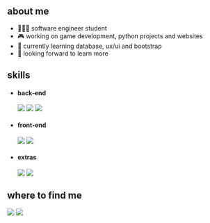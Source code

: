 <h2>about me</h2>

- 👩🏻‍💻 software engineer student
- 🎮 working on game development, python projects and websites
- 🧠 currently learning database, ux/ui and bootstrap
- 🚀 looking forward to learn more

<h2>skills</h2>

- <h4>back-end</h4>
  
  <img src="https://img.shields.io/badge/JavaScript-F7DF1E?style=for-the-badge&logo=javascript&logoColor=black">
  <img src="https://img.shields.io/badge/Python-3776AB?style=for-the-badge&logo=python&logoColor=white">
  <img src="https://img.shields.io/badge/C%23-239120?style=for-the-badge&logo=c-sharp&logoColor=white">
  
- <h4>front-end</h4>
  
  <img src="https://img.shields.io/badge/html5-%23E34F26.svg?style=for-the-badge&logo=html5&logoColor=white">
  <img src="https://img.shields.io/badge/css3-%231572B6.svg?style=for-the-badge&logo=css3&logoColor=white">

- <h4>extras</h4>
  <img src="https://img.shields.io/badge/blender-%23F5792A.svg?style=for-the-badge&logo=blender&logoColor=white">
  <img src="https://img.shields.io/badge/Figma-A55EFF?style=for-the-badge&logo=figma&logoColor=white">


<h2>where to find me</h2>
<a href="mailto:analeticia.araujo05@gmail.com"><img src='https://img.shields.io/badge/Gmail-D14836?style=for-the-badge&logo=gmail&logoColor=white'></a>
<a href='https://www.codewars.com/users/leticiaraujo1'><img src='https://img.shields.io/badge/Codewars-B1361E?style=for-the-badge&logo=Codewars&logoColor=white'></a>


